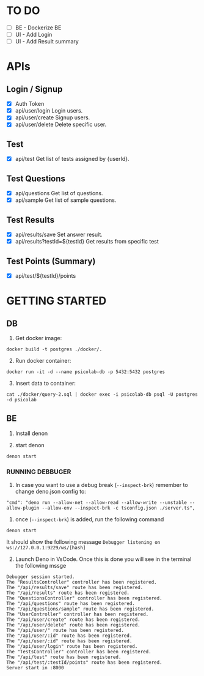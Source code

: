 # TO DO
- [ ] BE - Dockerize BE
- [ ] UI - Add Login
- [ ] UI - Add Result summary

# APIs

## Login / Signup
- [x] Auth Token
- [x] api/user/login Login users.
- [x] api/user/create Signup users.
- [x] api/user/delete Delete specific user.
## Test
- [x] api/test Get list of tests assigned by {userId}.

## Test Questions
- [x] api/questions Get list of questions.
- [x] api/sample Get list of sample questions.

## Test Results
- [x] api/results/save Set answer result.
- [x] api/results?testId=${testId} Get results from specific test 

## Test Points (Summary)

- [x] api/test/${testId}/points

# GETTING STARTED

## DB

1. Get docker image:

```
docker build -t postgres ./docker/.
```

2. Run docker container:

```
docker run -it -d --name psicolab-db -p 5432:5432 postgres
```

3. Insert data to container:

```
cat ./docker/query-2.sql | docker exec -i psicolab-db psql -U postgres -d psicolab
```

## BE

1. Install denon

2. start denon

```
denon start
```

### RUNNING DEBBUGER

1. In case you want to use a debug break (`--inspect-brk`) remember to change deno.json config to:

```
"cmd": "deno run --allow-net --allow-read --allow-write --unstable --allow-plugin --allow-env --inspect-brk -c tsconfig.json ./server.ts",

```

1. once (`--inspect-brk`) is added, run the following command

```
denon start
```
It should show the following message 
```Debugger listening on ws://127.0.0.1:9229/ws/[hash]```

2.  Launch Deno in VsCode. Once this is done you will see in the terminal the following mssge

```
Debugger session started.
The "ResultsController" controller has been registered.
The "/api/results/save" route has been registered.
The "/api/results" route has been registered.
The "QuestionsController" controller has been registered.
The "/api/questions" route has been registered.
The "/api/questions/sample" route has been registered.
The "UserController" controller has been registered.
The "/api/user/create" route has been registered.
The "/api/user/delete" route has been registered.
The "/api/user/" route has been registered.
The "/api/user/:id" route has been registered.
The "/api/user/:id" route has been registered.
The "/api/user/login" route has been registered.
The "TestsController" controller has been registered.
The "/api/test" route has been registered.
The "/api/test/:testId/points" route has been registered.
Server start in :8000
```


